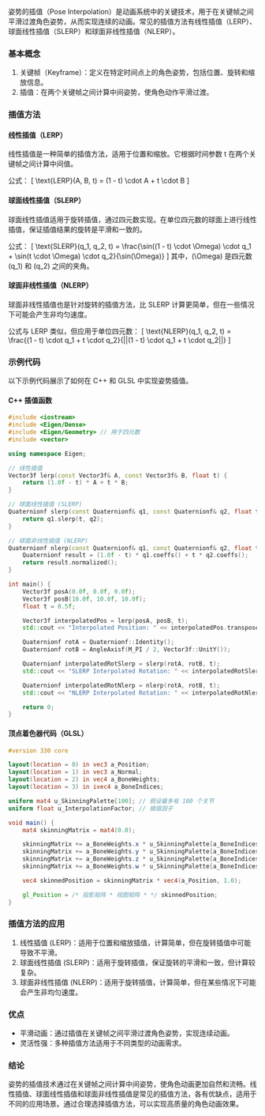 姿势的插值（Pose Interpolation）是动画系统中的关键技术，用于在关键帧之间平滑过渡角色姿势，从而实现连续的动画。常见的插值方法有线性插值（LERP）、球面线性插值（SLERP）和球面非线性插值（NLERP）。

### 基本概念

1. 关键帧（Keyframe）：定义在特定时间点上的角色姿势，包括位置、旋转和缩放信息。
2. 插值：在两个关键帧之间计算中间姿势，使角色动作平滑过渡。

### 插值方法

#### 线性插值（LERP）

线性插值是一种简单的插值方法，适用于位置和缩放。它根据时间参数 t 在两个关键帧之间计算中间值。

公式：
\[ \text{LERP}(A, B, t) = (1 - t) \cdot A + t \cdot B \]

#### 球面线性插值（SLERP）

球面线性插值适用于旋转插值，通过四元数实现。在单位四元数的球面上进行线性插值，保证插值结果的旋转是平滑和一致的。

公式：
\[ \text{SLERP}(q_1, q_2, t) = \frac{\sin((1 - t) \cdot \Omega) \cdot q_1 + \sin(t \cdot \Omega) \cdot q_2}{\sin(\Omega)} \]
其中，\(\Omega\) 是四元数 \(q_1\) 和 \(q_2\) 之间的夹角。

#### 球面非线性插值（NLERP）

球面非线性插值也是针对旋转的插值方法，比 SLERP 计算更简单，但在一些情况下可能会产生非均匀速度。

公式与 LERP 类似，但应用于单位四元数：
\[ \text{NLERP}(q_1, q_2, t) = \frac{(1 - t) \cdot q_1 + t \cdot q_2}{||(1 - t) \cdot q_1 + t \cdot q_2||} \]

### 示例代码

以下示例代码展示了如何在 C++ 和 GLSL 中实现姿势插值。

#### C++ 插值函数

```cpp
#include <iostream>
#include <Eigen/Dense>
#include <Eigen/Geometry> // 用于四元数
#include <vector>

using namespace Eigen;

// 线性插值
Vector3f lerp(const Vector3f& A, const Vector3f& B, float t) {
    return (1.0f - t) * A + t * B;
}

// 球面线性插值 (SLERP)
Quaternionf slerp(const Quaternionf& q1, const Quaternionf& q2, float t) {
    return q1.slerp(t, q2);
}

// 球面非线性插值 (NLERP)
Quaternionf nlerp(const Quaternionf& q1, const Quaternionf& q2, float t) {
    Quaternionf result = (1.0f - t) * q1.coeffs() + t * q2.coeffs();
    return result.normalized();
}

int main() {
    Vector3f posA(0.0f, 0.0f, 0.0f);
    Vector3f posB(10.0f, 10.0f, 10.0f);
    float t = 0.5f;

    Vector3f interpolatedPos = lerp(posA, posB, t);
    std::cout << "Interpolated Position: " << interpolatedPos.transpose() << std::endl;

    Quaternionf rotA = Quaternionf::Identity();
    Quaternionf rotB = AngleAxisf(M_PI / 2, Vector3f::UnitY());

    Quaternionf interpolatedRotSlerp = slerp(rotA, rotB, t);
    std::cout << "SLERP Interpolated Rotation: " << interpolatedRotSlerp.coeffs().transpose() << std::endl;

    Quaternionf interpolatedRotNlerp = nlerp(rotA, rotB, t);
    std::cout << "NLERP Interpolated Rotation: " << interpolatedRotNlerp.coeffs().transpose() << std::endl;

    return 0;
}
```

#### 顶点着色器代码（GLSL）

```glsl
#version 330 core

layout(location = 0) in vec3 a_Position;
layout(location = 1) in vec3 a_Normal;
layout(location = 2) in vec4 a_BoneWeights;
layout(location = 3) in ivec4 a_BoneIndices;

uniform mat4 u_SkinningPalette[100]; // 假设最多有 100 个关节
uniform float u_InterpolationFactor; // 插值因子

void main() {
    mat4 skinningMatrix = mat4(0.0);

    skinningMatrix += a_BoneWeights.x * u_SkinningPalette[a_BoneIndices.x];
    skinningMatrix += a_BoneWeights.y * u_SkinningPalette[a_BoneIndices.y];
    skinningMatrix += a_BoneWeights.z * u_SkinningPalette[a_BoneIndices.z];
    skinningMatrix += a_BoneWeights.w * u_SkinningPalette[a_BoneIndices.w];

    vec4 skinnedPosition = skinningMatrix * vec4(a_Position, 1.0);

    gl_Position = /* 投影矩阵 * 视图矩阵 * */ skinnedPosition;
}
```

### 插值方法的应用

1. 线性插值 (LERP)：适用于位置和缩放插值，计算简单，但在旋转插值中可能导致不平滑。
2. 球面线性插值 (SLERP)：适用于旋转插值，保证旋转的平滑和一致，但计算较复杂。
3. 球面非线性插值 (NLERP)：适用于旋转插值，计算简单，但在某些情况下可能会产生非均匀速度。

### 优点

- 平滑动画：通过插值在关键帧之间平滑过渡角色姿势，实现连续动画。
- 灵活性强：多种插值方法适用于不同类型的动画需求。

### 结论

姿势的插值技术通过在关键帧之间计算中间姿势，使角色动画更加自然和流畅。线性插值、球面线性插值和球面非线性插值是常见的插值方法，各有优缺点，适用于不同的应用场景。通过合理选择插值方法，可以实现高质量的角色动画效果。